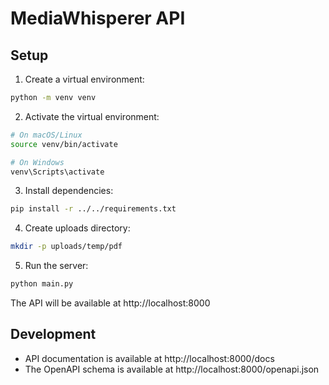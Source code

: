 # MediaWhisperer API

## Setup

1. Create a virtual environment:

```bash
python -m venv venv
```

2. Activate the virtual environment:

```bash
# On macOS/Linux
source venv/bin/activate

# On Windows
venv\Scripts\activate
```

3. Install dependencies:

```bash
pip install -r ../../requirements.txt
```

4. Create uploads directory:

```bash
mkdir -p uploads/temp/pdf
```

5. Run the server:

```bash
python main.py
```

The API will be available at http://localhost:8000

## Development

- API documentation is available at http://localhost:8000/docs
- The OpenAPI schema is available at http://localhost:8000/openapi.json
